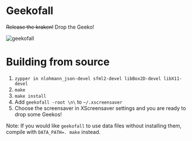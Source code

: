 # Geekofall

~~Release the kraken!~~ Drop the Geeko!

![geekofall](https://user-images.githubusercontent.com/1793699/44660940-6a523480-aa09-11e8-89d3-cfc1a5349031.gif)

# Building from source

1. `zypper in nlohmann_json-devel sfml2-devel libBox2D-devel libX11-devel`
2. `make`
3. `make install`
4. Add `geekofall -root \n\` to `~/.xscreensaver`
5. Choose the screensaver in XScreensaver settings and you are ready to drop some Geekos!

Note: If you would like `geekofall` to use data files without installing them, compile with `DATA_PATH=. make` instead.

